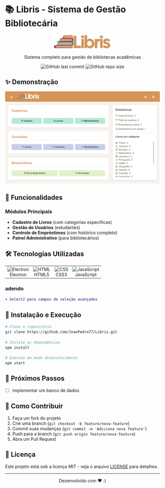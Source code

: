 
# 📚 Libris - Sistema de Gestão Bibliotecária

<div align="center">
  <img src="assets/libris-logo.png" width="200" alt="Logo Libris">
  <p>Sistema completo para gestão de bibliotecas acadêmicas</p>
  
  ![GitHub last commit](https://img.shields.io/github/last-commit/JoaoPedro77/Libris)
  ![GitHub repo size](https://img.shields.io/github/repo-size/JoaoPedro77/Libris)
</div>

## ✨ Demonstração

![Interface do Sistema](assets/screenshot.png)

## 🚀 Funcionalidades

### Módulos Principais
- **Cadastro de Livros** (com categorias específicas)
- **Gestão de Usuários** (estudantes)
- **Controle de Empréstimos** (com histórico completo)
- **Painel Administrativo** (para bibliotecários)

## 🛠 Tecnologias Utilizadas

<table>
  <tr>
    <td align="center">
      <img src="https://cdn.jsdelivr.net/gh/devicons/devicon/icons/electron/electron-original.svg" width="40" alt="Electron"/>
      <br>Electron
    </td>
    <td align="center">
      <img src="https://cdn.jsdelivr.net/gh/devicons/devicon/icons/html5/html5-original.svg" width="40" alt="HTML"/>
      <br>HTML5
    </td>
    <td align="center">
      <img src="https://cdn.jsdelivr.net/gh/devicons/devicon/icons/css3/css3-original.svg" width="40" alt="CSS"/>
      <br>CSS3
    </td>
    <td align="center">
      <img src="https://cdn.jsdelivr.net/gh/devicons/devicon/icons/javascript/javascript-original.svg" width="40" alt="JavaScript"/>
      <br>JavaScript
    </td>
  </tr>
</table>


### adendo
```diff
+ Select2 para campos de seleção avançados
```


## 🔧 Instalação e Execução

```bash
# Clone o repositório
git clone https://github.com/JoaoPedro77/Libris.git

# Instale as dependências
npm install

# Execute em modo desenvolvimento
npm start
````

## 📌 Próximos Passos

- [ ] implementar um banco de dados

## 🤝 Como Contribuir

1. Faça um fork do projeto
2. Crie uma branch (`git checkout -b feature/nova-feature`)
3. Commit suas mudanças (`git commit -m 'Adiciona nova feature'`)
4. Push para a branch (`git push origin feature/nova-feature`)
5. Abra um Pull Request

## 📄 Licença

Este projeto está sob a licença MIT - veja o arquivo [LICENSE](LICENSE) para detalhes.

---

<div align="center">
  Desenvolvido com ❤️ :)</a>
</div>
